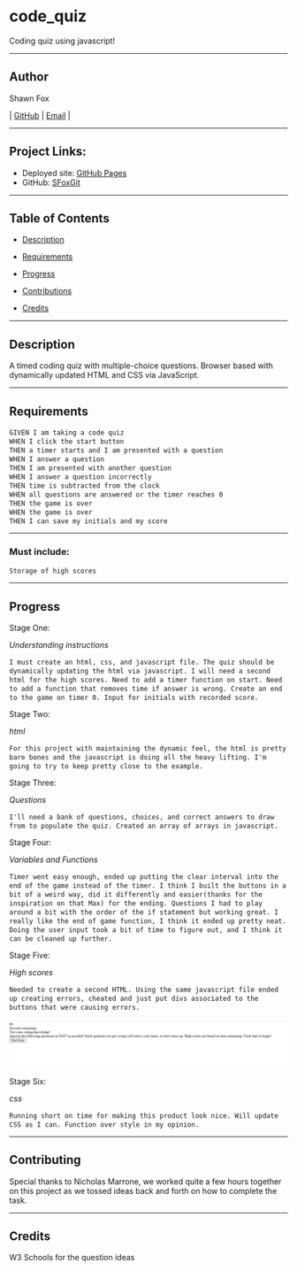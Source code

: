 # code_quiz
Coding quiz using javascript!

---
## Author

Shawn Fox


| [GitHub](https://github.com/SFoxGit) | [Email](sfoxss4@gmail.com) |

---
## Project Links:

- Deployed site: [GitHub Pages](https://sfoxgit.github.io/code_quiz/)
- GitHub: [SFoxGit](https://github.com/SFoxGit/code_quiz)

---
## Table of Contents

- [Description](##Description)

- [Requirements](##Requirements)

- [Progress](##Progress)

- [Contributions](##Contributing)

- [Credits](##Credits)

---
## Description

A timed coding quiz with multiple-choice questions. Browser based with dynamically updated HTML and CSS via JavaScript.

---
## Requirements

    GIVEN I am taking a code quiz
    WHEN I click the start button
    THEN a timer starts and I am presented with a question
    WHEN I answer a question
    THEN I am presented with another question
    WHEN I answer a question incorrectly
    THEN time is subtracted from the clock
    WHEN all questions are answered or the timer reaches 0
    THEN the game is over
    WHEN the game is over
    THEN I can save my initials and my score


---
### Must include:

    Storage of high scores

---
## Progress

Stage One:

*Understanding instructions*

    I must create an html, css, and javascript file. The quiz should be dynamically updating the html via javascript. I will need a second html for the high scores. Need to add a timer function on start. Need to add a function that removes time if answer is wrong. Create an end to the game on timer 0. Input for initials with recorded score.
    
Stage Two:

*html*

    For this project with maintaining the dynamic feel, the html is pretty bare bones and the javascript is doing all the heavy lifting. I'm going to try to keep pretty close to the example. 

Stage Three:

*Questions*

    I'll need a bank of questions, choices, and correct answers to draw from to populate the quiz. Created an array of arrays in javascript. 

Stage Four:

*Variables and Functions*

    Timer went easy enough, ended up putting the clear interval into the end of the game instead of the timer. I think I built the buttons in a bit of a weird way, did it differently and easier(thanks for the inspiration on that Max) for the ending. Questions I had to play around a bit with the order of the if statement but working great. I really like the end of game function, I think it ended up pretty neat. Doing the user input took a bit of time to figure out, and I think it can be cleaned up further. 

Stage Five:

*High scores*

    Needed to create a second HTML. Using the same javascript file ended up creating errors, cheated and just put divs associated to the buttons that were causing errors.

![functioning](assets/images/functioning.jpg)


Stage Six:

*css*

    Running short on time for making this product look nice. Will update CSS as I can. Function over style in my opinion. 

---
## Contributing

Special thanks to Nicholas Marrone, we worked quite a few hours together on this project as we tossed ideas back and forth on how to complete the task. 

---
## Credits

W3 Schools for the question ideas

